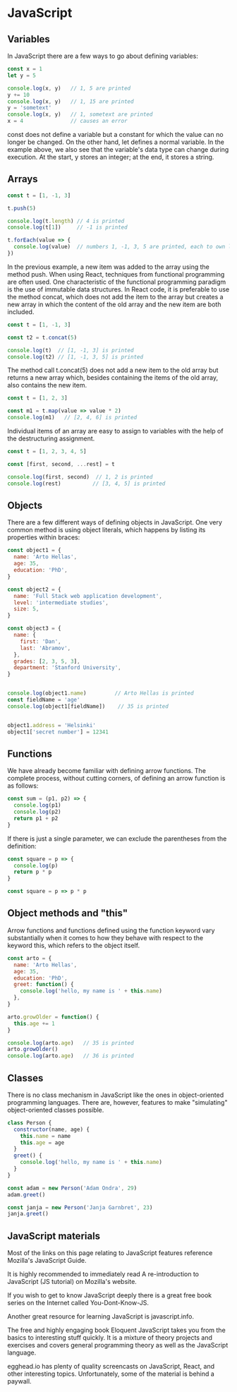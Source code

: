 # JavaScript

## Variables

In JavaScript there are a few ways to go about defining variables:
```js
const x = 1
let y = 5

console.log(x, y)   // 1, 5 are printed
y += 10
console.log(x, y)   // 1, 15 are printed
y = 'sometext'
console.log(x, y)   // 1, sometext are printed
x = 4               // causes an error
```

const does not define a variable but a constant for which the value can no longer be changed. On the other hand, let defines a normal variable.
In the example above, we also see that the variable's data type can change during execution. At the start, y stores an integer; at the end, it stores a string.

## Arrays
```js
const t = [1, -1, 3]

t.push(5)

console.log(t.length) // 4 is printed
console.log(t[1])     // -1 is printed

t.forEach(value => {
  console.log(value)  // numbers 1, -1, 3, 5 are printed, each to own line
})     
```

In the previous example, a new item was added to the array using the method push. When using React, techniques from functional programming are often used. One characteristic of the functional programming paradigm is the use of immutable data structures. In React code, it is preferable to use the method concat, which does not add the item to the array but creates a new array in which the content of the old array and the new item are both included.

```js
const t = [1, -1, 3]

const t2 = t.concat(5)

console.log(t)  // [1, -1, 3] is printed
console.log(t2) // [1, -1, 3, 5] is printed
```

The method call t.concat(5) does not add a new item to the old array but returns a new array which, besides containing the items of the old array, also contains the new item.


```js
const t = [1, 2, 3]

const m1 = t.map(value => value * 2)
console.log(m1)   // [2, 4, 6] is printed
```
Individual items of an array are easy to assign to variables with the help of the destructuring assignment.
```js
const t = [1, 2, 3, 4, 5]

const [first, second, ...rest] = t

console.log(first, second)  // 1, 2 is printed
console.log(rest)          // [3, 4, 5] is printed
```

## Objects
There are a few different ways of defining objects in JavaScript. One very common method is using object literals, which happens by listing its properties within braces:
```js
const object1 = {
  name: 'Arto Hellas',
  age: 35,
  education: 'PhD',
}

const object2 = {
  name: 'Full Stack web application development',
  level: 'intermediate studies',
  size: 5,
}

const object3 = {
  name: {
    first: 'Dan',
    last: 'Abramov',
  },
  grades: [2, 3, 5, 3],
  department: 'Stanford University',
}


console.log(object1.name)         // Arto Hellas is printed
const fieldName = 'age' 
console.log(object1[fieldName])    // 35 is printed


object1.address = 'Helsinki'
object1['secret number'] = 12341
```

## Functions

We have already become familiar with defining arrow functions. The complete process, without cutting corners, of defining an arrow function is as follows:

```js
const sum = (p1, p2) => {
  console.log(p1)
  console.log(p2)
  return p1 + p2
}
```

If there is just a single parameter, we can exclude the parentheses from the definition:

```js
const square = p => {
  console.log(p)
  return p * p
}

const square = p => p * p
```

## Object methods and "this"

Arrow functions and functions defined using the function keyword vary substantially when it comes to how they behave with respect to the keyword this, which refers to the object itself.

```js
const arto = {
  name: 'Arto Hellas',
  age: 35,
  education: 'PhD',
  greet: function() {
    console.log('hello, my name is ' + this.name)
  },
}

arto.growOlder = function() {
  this.age += 1
}

console.log(arto.age)   // 35 is printed
arto.growOlder()
console.log(arto.age)   // 36 is printed
```


## Classes
There is no class mechanism in JavaScript like the ones in object-oriented programming languages. There are, however, features to make "simulating" object-oriented classes possible.

```js
class Person {
  constructor(name, age) {
    this.name = name
    this.age = age
  }
  greet() {
    console.log('hello, my name is ' + this.name)
  }
}

const adam = new Person('Adam Ondra', 29)
adam.greet()

const janja = new Person('Janja Garnbret', 23)
janja.greet()
```

## JavaScript materials
Most of the links on this page relating to JavaScript features reference Mozilla's JavaScript Guide.

It is highly recommended to immediately read A re-introduction to JavaScript (JS tutorial) on Mozilla's website.

If you wish to get to know JavaScript deeply there is a great free book series on the Internet called You-Dont-Know-JS.

Another great resource for learning JavaScript is javascript.info.

The free and highly engaging book Eloquent JavaScript takes you from the basics to interesting stuff quickly. It is a mixture of theory projects and exercises and covers general programming theory as well as the JavaScript language.

egghead.io has plenty of quality screencasts on JavaScript, React, and other interesting topics. Unfortunately, some of the material is behind a paywall.
